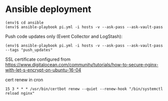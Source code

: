 # Ansible deployment

    (env)$ cd ansible
    (env)$ ansible-playbook pi.yml -i hosts -v --ask-pass --ask-vault-pass
        
Push code updates only (Event Collector and LogStash):

    (env)$ ansible-playbook pi.yml -i hosts -v --ask-pass --ask-vault-pass --tags "push_updates"

SSL certificate configured from
https://www.digitalocean.com/community/tutorials/how-to-secure-nginx-with-let-s-encrypt-on-ubuntu-16-04

cert renew in cron

	15 3 * * * /usr/bin/certbot renew --quiet --renew-hook "/bin/systemctl reload nginx"
	